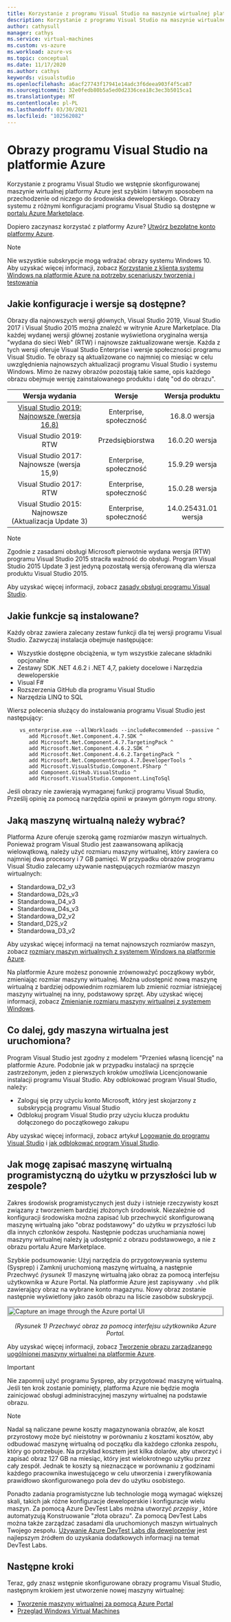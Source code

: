 ```yaml
---
title: Korzystanie z programu Visual Studio na maszynie wirtualnej platformy Azure
description: Korzystanie z programu Visual Studio na maszynie wirtualnej platformy Azure.
author: cathysull
manager: cathys
ms.service: virtual-machines
ms.custom: vs-azure
ms.workload: azure-vs
ms.topic: conceptual
ms.date: 11/17/2020
ms.author: cathys
keywords: visualstudio
ms.openlocfilehash: a6acf27743f17941e14adc3f6deea903f4f5ca87
ms.sourcegitcommit: 32e0fedb80b5a5ed0d2336cea18c3ec3b5015ca1
ms.translationtype: MT
ms.contentlocale: pl-PL
ms.lasthandoff: 03/30/2021
ms.locfileid: "102562082"
---
```

# <a name="visual-studio-images-on-azure"></a>Obrazy programu Visual Studio na platformie Azure
Korzystanie z programu Visual Studio we wstępnie skonfigurowanej maszynie wirtualnej platformy Azure jest szybkim i łatwym sposobem na przechodzenie od niczego do środowiska deweloperskiego. Obrazy systemu z różnymi konfiguracjami programu Visual Studio są dostępne w [portalu Azure Marketplace](https://azuremarketplace.microsoft.com/marketplace/apps/category/compute?filters=virtual-machine-images%3Bmicrosoft%3Bwindows&page=1&subcategories=application-infrastructure).

Dopiero zaczynasz korzystać z platformy Azure? [Utwórz bezpłatne konto platformy Azure](https://azure.microsoft.com/free).

> [!NOTE]
> Nie wszystkie subskrypcje mogą wdrażać obrazy systemu Windows 10. Aby uzyskać więcej informacji, zobacz [Korzystanie z klienta systemu Windows na platformie Azure na potrzeby scenariuszy tworzenia i testowania](./client-images.md)

## <a name="what-configurations-and-versions-are-available"></a>Jakie konfiguracje i wersje są dostępne?
Obrazy dla najnowszych wersji głównych, Visual Studio 2019, Visual Studio 2017 i Visual Studio 2015 można znaleźć w witrynie Azure Marketplace.  Dla każdej wydanej wersji głównej zostanie wyświetlona oryginalna wersja "wydana do sieci Web" (RTW) i najnowsze zaktualizowane wersje.  Każda z tych wersji oferuje Visual Studio Enterprise i wersje społeczności programu Visual Studio.  Te obrazy są aktualizowane co najmniej co miesiąc w celu uwzględnienia najnowszych aktualizacji programu Visual Studio i systemu Windows.  Mimo że nazwy obrazów pozostają takie same, opis każdego obrazu obejmuje wersję zainstalowanego produktu i datę "od do obrazu".

| Wersja wydania                                                                                                                                                | Wersje              | Wersja produktu   |
|:--------------------------------------------------------------------------------------------------------------------------------------------------------------:|:---------------------:|:-----------------:|
| [Visual Studio 2019: Najnowsze (wersja 16,8)](https://azuremarketplace.microsoft.com/marketplace/apps/microsoftvisualstudio.visualstudio2019latest?tab=Overview) | Enterprise, społeczność | 16.8.0 wersja    |
| Visual Studio 2019: RTW                         | Przedsiębiorstwa | 16.0.20 wersja    |
| Visual Studio 2017: Najnowsze (wersja 15,9)           | Enterprise, społeczność | 15.9.29 wersja   |
| Visual Studio 2017: RTW                             | Enterprise, społeczność | 15.0.28 wersja  |
| Visual Studio 2015: Najnowsze (Aktualizacja Update 3)               | Enterprise, społeczność | 14.0.25431.01 wersja |

> [!NOTE]
> Zgodnie z zasadami obsługi Microsoft pierwotnie wydana wersja (RTW) programu Visual Studio 2015 straciła ważność do obsługi. Program Visual Studio 2015 Update 3 jest jedyną pozostałą wersją oferowaną dla wiersza produktu Visual Studio 2015.

Aby uzyskać więcej informacji, zobacz [zasady obsługi programu Visual Studio](https://www.visualstudio.com/productinfo/vs-servicing-vs).

## <a name="what-features-are-installed"></a>Jakie funkcje są instalowane?
Każdy obraz zawiera zalecany zestaw funkcji dla tej wersji programu Visual Studio. Zazwyczaj instalacja obejmuje następujące:

* Wszystkie dostępne obciążenia, w tym wszystkie zalecane składniki opcjonalne
* Zestawy SDK .NET 4.6.2 i .NET 4,7, pakiety docelowe i Narzędzia deweloperskie
* Visual F#
* Rozszerzenia GitHub dla programu Visual Studio
* Narzędzia LINQ to SQL

Wiersz polecenia służący do instalowania programu Visual Studio jest następujący:

```
    vs_enterprise.exe --allWorkloads --includeRecommended --passive ^
       add Microsoft.Net.Component.4.7.SDK ^
       add Microsoft.Net.Component.4.7.TargetingPack ^ 
       add Microsoft.Net.Component.4.6.2.SDK ^
       add Microsoft.Net.Component.4.6.2.TargetingPack ^
       add Microsoft.Net.ComponentGroup.4.7.DeveloperTools ^
       add Microsoft.VisualStudio.Component.FSharp ^
       add Component.GitHub.VisualStudio ^
       add Microsoft.VisualStudio.Component.LinqToSql
```

Jeśli obrazy nie zawierają wymaganej funkcji programu Visual Studio, Prześlij opinię za pomocą narzędzia opinii w prawym górnym rogu strony.

## <a name="what-size-vm-should-i-choose"></a>Jaką maszynę wirtualną należy wybrać?
Platforma Azure oferuje szeroką gamę rozmiarów maszyn wirtualnych. Ponieważ program Visual Studio jest zaawansowaną aplikacją wielowątkową, należy użyć rozmiaru maszyny wirtualnej, który zawiera co najmniej dwa procesory i 7 GB pamięci. W przypadku obrazów programu Visual Studio zalecamy używanie następujących rozmiarów maszyn wirtualnych:

   * Standardowa_D2_v3
   * Standardowa_D2s_v3
   * Standardowa_D4_v3
   * Standardowa_D4s_v3
   * Standardowa_D2_v2
   * Standard_D2S_v2
   * Standardowa_D3_v2
    
Aby uzyskać więcej informacji na temat najnowszych rozmiarów maszyn, zobacz [rozmiary maszyn wirtualnych z systemem Windows na platformie Azure](../sizes.md).

Na platformie Azure możesz ponownie zrównoważyć początkowy wybór, zmieniając rozmiar maszyny wirtualnej. Można udostępnić nową maszynę wirtualną z bardziej odpowiednim rozmiarem lub zmienić rozmiar istniejącej maszyny wirtualnej na inny, podstawowy sprzęt. Aby uzyskać więcej informacji, zobacz [Zmienianie rozmiaru maszyny wirtualnej z systemem Windows](./resize-vm.md).

## <a name="after-the-vm-is-running-whats-next"></a>Co dalej, gdy maszyna wirtualna jest uruchomiona?
Program Visual Studio jest zgodny z modelem "Przenieś własną licencję" na platformie Azure. Podobnie jak w przypadku instalacji na sprzęcie zastrzeżonym, jeden z pierwszych kroków umożliwia Licencjonowanie instalacji programu Visual Studio. Aby odblokować program Visual Studio, należy:
- Zaloguj się przy użyciu konto Microsoft, który jest skojarzony z subskrypcją programu Visual Studio 
- Odblokuj program Visual Studio przy użyciu klucza produktu dołączonego do początkowego zakupu

Aby uzyskać więcej informacji, zobacz artykuł [Logowanie do programu Visual Studio](/visualstudio/ide/signing-in-to-visual-studio) i [jak odblokować program Visual Studio](/visualstudio/ide/how-to-unlock-visual-studio).

## <a name="how-do-i-save-the-development-vm-for-future-or-team-use"></a>Jak mogę zapisać maszynę wirtualną programistyczną do użytku w przyszłości lub w zespole?

Zakres środowisk programistycznych jest duży i istnieje rzeczywisty koszt związany z tworzeniem bardziej złożonych środowisk. Niezależnie od konfiguracji środowiska można zapisać lub przechwycić skonfigurowaną maszynę wirtualną jako "obraz podstawowy" do użytku w przyszłości lub dla innych członków zespołu. Następnie podczas uruchamiania nowej maszyny wirtualnej należy ją udostępnić z obrazu podstawowego, a nie z obrazu portalu Azure Marketplace.

Szybkie podsumowanie: Użyj narzędzia do przygotowywania systemu (Sysprep) i Zamknij uruchomioną maszynę wirtualną, a następnie Przechwyć *(rysunek 1)* maszynę wirtualną jako obraz za pomocą interfejsu użytkownika w Azure Portal. Na platformie Azure jest zapisywany `.vhd` plik zawierający obraz na wybrane konto magazynu. Nowy obraz zostanie następnie wyświetlony jako zasób obrazu na liście zasobów subskrypcji.

<img src="media/using-visual-studio-vm/capture-vm.png" alt="Capture an image through the Azure portal UI" style="border:3px solid Silver; display: block; margin: auto;"><center>*(Rysunek 1) Przechwyć obraz za pomocą interfejsu użytkownika Azure Portal.*</center>

Aby uzyskać więcej informacji, zobacz [Tworzenie obrazu zarządzanego uogólnionej maszyny wirtualnej na platformie Azure](./capture-image-resource.md).

> [!IMPORTANT]
> Nie zapomnij użyć programu Sysprep, aby przygotować maszynę wirtualną. Jeśli ten krok zostanie pominięty, platforma Azure nie będzie mogła zainicjować obsługi administracyjnej maszyny wirtualnej na podstawie obrazu.

> [!NOTE]
> Nadal są naliczane pewne koszty magazynowania obrazów, ale koszt przyrostowy może być nieistotny w porównaniu z kosztami kosztów, aby odbudować maszynę wirtualną od początku dla każdego członka zespołu, który go potrzebuje. Na przykład kosztem jest kilka dolarów, aby utworzyć i zapisać obraz 127 GB na miesiąc, który jest wielokrotnego użytku przez cały zespół. Jednak te koszty są nieznaczące w porównaniu z godzinami każdego pracownika inwestującego w celu utworzenia i zweryfikowania prawidłowo skonfigurowanego pola dev do użytku osobistego.

Ponadto zadania programistyczne lub technologie mogą wymagać większej skali, takich jak różne konfiguracje deweloperskie i konfiguracje wielu maszyn. Za pomocą Azure DevTest Labs można utworzyć _przepisy_ , które automatyzują Konstruowanie "złota obrazu". Za pomocą DevTest Labs można także zarządzać zasadami dla uruchomionych maszyn wirtualnych Twojego zespołu. [Używanie Azure DevTest Labs dla deweloperów](../../devtest-labs/devtest-lab-developer-lab.md) jest najlepszym źródłem do uzyskania dodatkowych informacji na temat DevTest Labs.

## <a name="next-steps"></a>Następne kroki
Teraz, gdy znasz wstępnie skonfigurowane obrazy programu Visual Studio, następnym krokiem jest utworzenie nowej maszyny wirtualnej:

* [Tworzenie maszyny wirtualnej za pomocą Azure Portal](quick-create-portal.md)
* [Przegląd Windows Virtual Machines](overview.md)